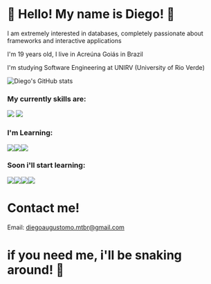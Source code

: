 # 🐍 Hello! My name is Diego! 🫡


I am extremely interested in databases, completely passionate about frameworks and interactive applications

I'm 19 years old, I live in Acreúna Goiás in Brazil

I'm studying Software Engineering at UNIRV (University of Rio Verde)


![Diego's GitHub stats](https://github-readme-stats.vercel.app/api?username=Diego-A-M&show_icons=true&theme=merko)


### My currently skills are:

[![](https://img.shields.io/badge/Python-14354C?style=for-the-badge&logo=python&logoColor=white)](https://www.python.org) [![](https://img.shields.io/badge/Django-092E20?style=for-the-badge&logo=django&logoColor=white)](https://www.djangoproject.com)


### I'm Learning:

[![](https://img.shields.io/badge/HTML-239120?style=for-the-badge&logo=html5&logoColor=white)]()[![](https://img.shields.io/badge/CSS-239120?&style=for-the-badge&logo=css3&logoColor=white)]()[![](https://img.shields.io/badge/PostgreSQL-316192?style=for-the-badge&logo=postgresql&logoColor=white)](https://postgresql.org)



### Soon i'll start learning:

[![](https://img.shields.io/badge/Ruby-CC342D?style=for-the-badge&logo=ruby&logoColor=white)](https://www.ruby-lang.org/pt/)[![](https://img.shields.io/badge/C-00599C?style=for-the-badge&logo=c&logoColor=white)](https://www.cprogramming.com)[![](https://img.shields.io/badge/JavaScript-323330?style=for-the-badge&logo=javascript&logoColor=F7DF1E)](https://www.javascript.com)[![](https://img.shields.io/badge/Node.js-43853D?style=for-the-badge&logo=node.js&logoColor=white)]()

# Contact me!
Email: diegoaugustomo.mtbr@gmail.com

# if you need me, i'll be snaking around! 🐍
